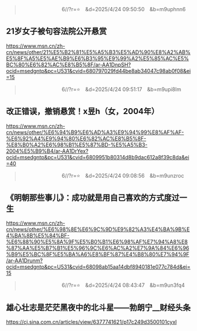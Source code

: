 
>　　　　　　　　6//?r=⭐　&d=2025/4/24 09:50:50　&b=m9uphnn6
## 21岁女子被句容法院公开悬赏
https://www.msn.cn/zh-cn/news/other/21%E5%B2%81%E5%A5%B3%E5%AD%90%E8%A2%AB%E5%8F%A5%E5%AE%B9%E6%B3%95%E9%99%A2%E5%85%AC%E5%BC%80%E6%82%AC%E8%B5%8F/ar-AA1DnpSH?ocid=msedgntp&pc=U531&cvid=680797029fd44be8ab34047c98ab0f08&ei=15

>　　　　　　　　6//?r=⭐　&d=2025/4/24 09:51:17　&b=m9upi8lm
## 改正错误，撤销悬赏！x昱h（女，2004年）
https://www.msn.cn/zh-cn/news/other/%E6%94%B9%E6%AD%A3%E9%94%99%E8%AF%AF-%E6%92%A4%E9%94%80%E6%82%AC%E8%B5%8F-%E8%B0%A2%E6%98%B1%E5%87%BD-%E5%A5%B3-2004%E5%B9%B4/ar-AA1DrYex?ocid=msedgntp&pc=U531&cvid=6809951b80314d8b9dac612a8f39c8da&ei=40

>　　　　　　　　6//?r=⭐　&d=2025/4/24 09:08:56　&b=m9unzroc
## 《明朝那些事儿》：成功就是用自己喜欢的方式度过一生
https://www.msn.cn/zh-cn/news/other/%E6%98%8E%E6%9C%9D%E9%82%A3%E4%BA%9B%E4%BA%8B%E5%84%BF-%E6%88%90%E5%8A%9F%E5%B0%B1%E6%98%AF%E7%94%A8%E8%87%AA%E5%B7%B1%E5%96%9C%E6%AC%A2%E7%9A%84%E6%96%B9%E5%BC%8F%E5%BA%A6%E8%BF%87%E4%B8%80%E7%94%9F/ar-AA1Drunm?ocid=msedgntp&pc=U531&cvid=68098ab15aa14dbf8940181e077c784d&ei=15

>　　　　　　　　6//?r=⭐　&d=2025/4/24 08:43:47　&b=m9un3fq4
## 雄心壮志是茫茫黑夜中的北斗星——勃朗宁__财经头条
https://cj.sina.com.cn/articles/view/6377741621/p17c249d3500101cyxl



